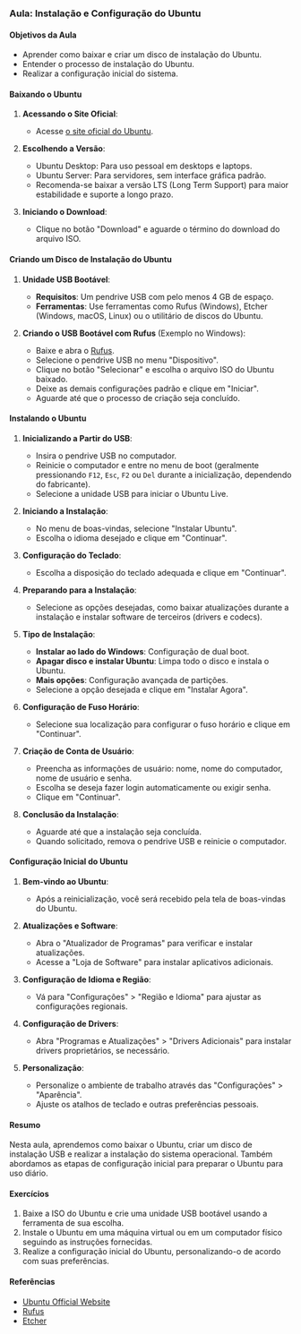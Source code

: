 ### Aula: Instalação e Configuração do Ubuntu

#### Objetivos da Aula
- Aprender como baixar e criar um disco de instalação do Ubuntu.
- Entender o processo de instalação do Ubuntu.
- Realizar a configuração inicial do sistema.

#### Baixando o Ubuntu

1. **Acessando o Site Oficial**: 
   - Acesse [o site oficial do Ubuntu](https://ubuntu.com/download).

2. **Escolhendo a Versão**:
   - Ubuntu Desktop: Para uso pessoal em desktops e laptops.
   - Ubuntu Server: Para servidores, sem interface gráfica padrão.
   - Recomenda-se baixar a versão LTS (Long Term Support) para maior estabilidade e suporte a longo prazo.

3. **Iniciando o Download**:
   - Clique no botão "Download" e aguarde o término do download do arquivo ISO.

#### Criando um Disco de Instalação do Ubuntu

1. **Unidade USB Bootável**:
   - **Requisitos**: Um pendrive USB com pelo menos 4 GB de espaço.
   - **Ferramentas**: Use ferramentas como Rufus (Windows), Etcher (Windows, macOS, Linux) ou o utilitário de discos do Ubuntu.

2. **Criando o USB Bootável com Rufus** (Exemplo no Windows):
   - Baixe e abra o [Rufus](https://rufus.ie/).
   - Selecione o pendrive USB no menu "Dispositivo".
   - Clique no botão "Selecionar" e escolha o arquivo ISO do Ubuntu baixado.
   - Deixe as demais configurações padrão e clique em "Iniciar".
   - Aguarde até que o processo de criação seja concluído.

#### Instalando o Ubuntu

1. **Inicializando a Partir do USB**:
   - Insira o pendrive USB no computador.
   - Reinicie o computador e entre no menu de boot (geralmente pressionando `F12`, `Esc`, `F2` ou `Del` durante a inicialização, dependendo do fabricante).
   - Selecione a unidade USB para iniciar o Ubuntu Live.

2. **Iniciando a Instalação**:
   - No menu de boas-vindas, selecione "Instalar Ubuntu".
   - Escolha o idioma desejado e clique em "Continuar".

3. **Configuração do Teclado**:
   - Escolha a disposição do teclado adequada e clique em "Continuar".

4. **Preparando para a Instalação**:
   - Selecione as opções desejadas, como baixar atualizações durante a instalação e instalar software de terceiros (drivers e codecs).

5. **Tipo de Instalação**:
   - **Instalar ao lado do Windows**: Configuração de dual boot.
   - **Apagar disco e instalar Ubuntu**: Limpa todo o disco e instala o Ubuntu.
   - **Mais opções**: Configuração avançada de partições.
   - Selecione a opção desejada e clique em "Instalar Agora".

6. **Configuração de Fuso Horário**:
   - Selecione sua localização para configurar o fuso horário e clique em "Continuar".

7. **Criação de Conta de Usuário**:
   - Preencha as informações de usuário: nome, nome do computador, nome de usuário e senha.
   - Escolha se deseja fazer login automaticamente ou exigir senha.
   - Clique em "Continuar".

8. **Conclusão da Instalação**:
   - Aguarde até que a instalação seja concluída.
   - Quando solicitado, remova o pendrive USB e reinicie o computador.

#### Configuração Inicial do Ubuntu

1. **Bem-vindo ao Ubuntu**:
   - Após a reinicialização, você será recebido pela tela de boas-vindas do Ubuntu.

2. **Atualizações e Software**:
   - Abra o "Atualizador de Programas" para verificar e instalar atualizações.
   - Acesse a "Loja de Software" para instalar aplicativos adicionais.

3. **Configuração de Idioma e Região**:
   - Vá para "Configurações" > "Região e Idioma" para ajustar as configurações regionais.

4. **Configuração de Drivers**:
   - Abra "Programas e Atualizações" > "Drivers Adicionais" para instalar drivers proprietários, se necessário.

5. **Personalização**:
   - Personalize o ambiente de trabalho através das "Configurações" > "Aparência".
   - Ajuste os atalhos de teclado e outras preferências pessoais.

#### Resumo

Nesta aula, aprendemos como baixar o Ubuntu, criar um disco de instalação USB e realizar a instalação do sistema operacional. Também abordamos as etapas de configuração inicial para preparar o Ubuntu para uso diário.

#### Exercícios

1. Baixe a ISO do Ubuntu e crie uma unidade USB bootável usando a ferramenta de sua escolha.
2. Instale o Ubuntu em uma máquina virtual ou em um computador físico seguindo as instruções fornecidas.
3. Realize a configuração inicial do Ubuntu, personalizando-o de acordo com suas preferências.

#### Referências
- [Ubuntu Official Website](https://ubuntu.com/)
- [Rufus](https://rufus.ie/)
- [Etcher](https://www.balena.io/etcher/)